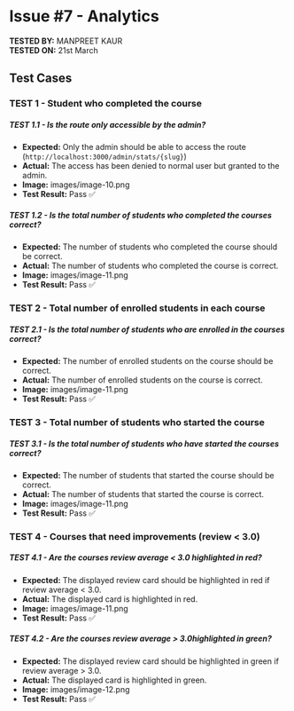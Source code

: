 # Issue #7 - Analytics

**TESTED BY:** MANPREET KAUR  
**TESTED ON:** 21st March

## Test Cases

### TEST 1 - Student who completed the course

##### TEST 1.1 - Is the route only accessible by the admin?

- **Expected:** Only the admin should be able to access the route (`http://localhost:3000/admin/stats/{slug}`)
- **Actual:** The access has been denied to normal user but granted to the admin.
- **Image:** images/image-10.png
- **Test Result:** Pass ✅

##### TEST 1.2 - Is the total number of students who completed the courses correct?

- **Expected:** The number of students who completed the course should be correct.
- **Actual:** The number of students who completed the course is correct.
- **Image:** images/image-11.png
- **Test Result:** Pass ✅

### TEST 2 - Total number of enrolled students in each course

##### TEST 2.1 - Is the total number of students who are enrolled in the courses correct?

- **Expected:** The number of enrolled students on the course should be correct.
- **Actual:** The number of enrolled students on the course is correct.
- **Image:** images/image-11.png
- **Test Result:** Pass ✅

### TEST 3 - Total number of students who started the course

##### TEST 3.1 - Is the total number of students who have started the courses correct?

- **Expected:** The number of students that started the course should be correct.
- **Actual:** The number of students that started the course is correct.
- **Image:** images/image-11.png
- **Test Result:** Pass ✅

### TEST 4 - Courses that need improvements (review < 3.0)

##### TEST 4.1 - Are the courses review average < 3.0 highlighted in red?

- **Expected:** The displayed review card should be highlighted in red if review average < 3.0.
- **Actual:** The displayed card is highlighted in red.
- **Image:** images/image-11.png
- **Test Result:** Pass ✅

##### TEST 4.2 - Are the courses review average > 3.0highlighted in green?

- **Expected:** The displayed review card should be highlighted in green if review average > 3.0.
- **Actual:** The displayed card is highlighted in green.
- **Image:** images/image-12.png
- **Test Result:** Pass ✅
